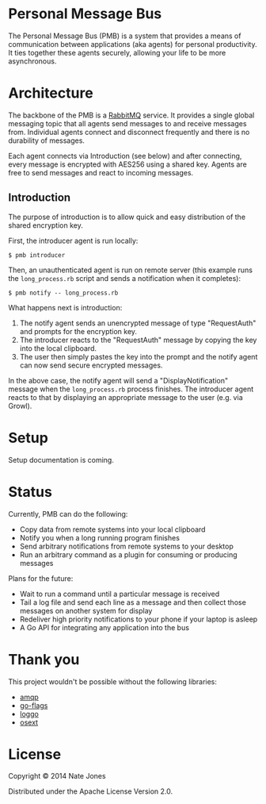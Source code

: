 # Personal Message Bus

The Personal Message Bus (PMB) is a system that provides a means of communication between applications (aka agents) for personal productivity.  It ties together these agents securely, allowing your life to be more asynchronous.

# Architecture

The backbone of the PMB is a [RabbitMQ](http://www.rabbitmq.com/) service.  It provides a single global messaging topic that all agents send messages to and receive messages from. Individual agents connect and disconnect frequently and there is no durability of messages.

Each agent connects via Introduction (see below) and after connecting, every message is encrypted with AES256 using a shared key. Agents are free to send messages and react to incoming messages.

## Introduction

The purpose of introduction is to allow quick and easy distribution of the shared encryption key.

First, the introducer agent is run locally:

```
$ pmb introducer
```

Then, an unauthenticated agent is run on remote server (this example runs the `long_process.rb` script and sends a notification when it completes):

```
$ pmb notify -- long_process.rb
```

What happens next is introduction:

1. The notify agent sends an unencrypted message of type "RequestAuth" and prompts for the encryption key.
2. The introducer reacts to the "RequestAuth" message by copying the key into the local clipboard.
3. The user then simply pastes the key into the prompt and the notify agent can now send secure encrypted messages.

In the above case, the notify agent will send a "DisplayNotification" message when the `long_process.rb` process finishes. The introducer agent reacts to that by displaying an appropriate message to the user (e.g. via Growl).

# Setup

Setup documentation is coming.

# Status

Currently, PMB can do the following:

* Copy data from remote systems into your local clipboard
* Notify you when a long running program finishes
* Send arbitrary notifications from remote systems to your desktop
* Run an arbitrary command as a plugin for consuming or producing messages

Plans for the future:

* Wait to run a command until a particular message is received
* Tail a log file and send each line as a message and then collect those messages on another system for display
* Redeliver high priority notifications to your phone if your laptop is asleep
* A Go API for integrating any application into the bus

# Thank you

This project wouldn't be possible without the following libraries:

* [amqp](https://github.com/streadway/amqp)
* [go-flags](https://github.com/jessevdk/go-flags)
* [loggo](https://github.com/loggo/loggo)
* [osext](http://godoc.org/bitbucket.org/kardianos/osext)

# License

Copyright © 2014 Nate Jones

Distributed under the Apache License Version 2.0.
